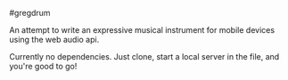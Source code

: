 #gregdrum 

An attempt to write an expressive musical instrument for mobile devices using the web audio api.

Currently no dependencies. Just clone, start a local server in the file, and you're good to go!
